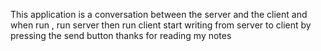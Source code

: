 This application is a conversation between the server and the client
and when run , run server then run client 
start writing from server to client by pressing the send button
thanks for reading my notes
